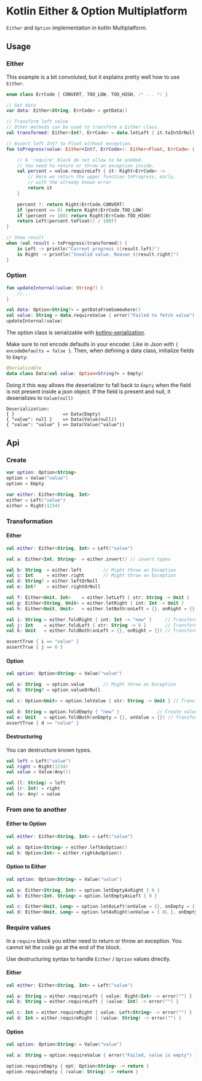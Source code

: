 # Kotlin Either & Option Multiplatform

`Either` and `Option` implementation in kotlin Multiplatform.

## Usage

### Either

This example is a bit convoluted, but it explains pretty well how to use `Either`.

```kotlin
enum class ErrCode { CONVERT, TOO_LOW, TOO_HIGH, /* ... */ }

// Get data
var data: Either<String, ErrCode> = getData()

// Transform left value
// Other methods can be used to transform a Either class.
val transformed: Either<Int?, ErrCode> = data.letLeft { it.toIntOrNull }

// Assert left Int? to Float without exception.
fun toProgress(value: Either<Int?, ErrCode>): Either<Float, ErrCode> {

    // A 'require' block do not allow to be endded.
    // You need to return or throw an exception inside.
    val percent = value.requireLeft { it: Right<ErrCode> ->
        // Here we return the upper function toProgress, early, 
        // with the already known error
        return it
    }

    percent ?: return Right(ErrCode.CONVERT)
    if (percent <= 0) return Right(ErrCode.TOO_LOW)
    if (percent >= 100) return Right(ErrCode.TOO_HIGH)
    return Left(percent.toFloat() / 100f)
}

// Show result
when (val result = toProgress(transformed)) {
    is Left -> println("Current progress ${result.left}")
    is Right -> println("Invalid value. Reason ${result.right}")
}

```

### Option

```kotlin
fun updateInternal(value: String?) {
    //...
}

val data: Option<String?> = getDataFromSomewhere()
val value: String = data.requireValue { error("Failed to fetch value") }
updateInternal(value)
```

The option class is serializable with [kotlinx-serialization](https://github.com/Kotlin/kotlinx.serialization).

Make sure to not encode defaults in your encoder. Like in Json with `{ encodeDefaults = false }`. Then, when defining a
data class, initialize fields to `Empty`:

```kotlin
@Serializable
data class Data(val value: Option<String?> = Empty)
```

Doing it this way allows the deserializer to fall back to `Empty` when the field is not present inside a json object.
If the field is present and null, it deserializes to `Value(null)`

```
Deserialization:
{ }                  => Data(Empty) 
{ "value": null }    => Data(Value(null)) 
{ "value": "value" } => Data(Value("value"))
```

## Api

### Create

```kotlin
var option: Option<String>
option = Value("value")
option = Empty

var either: Either<String, Int>
either = Left("value")
either = Right(1234)
```

### Transformation

#### Either

[//]: # (@formatter:off)
```kotlin
val either: Either<String, Int> = Left("value")

val a: Either<Int, String>  = either.invert() // invert types

val b: String  = either.left        // Might throw an Exception
val c: Int     = either.right       // Might throw an Exception
val d: String? = either.leftOrNull
val e: Int?    = either.rightOrNull

val f: Either<Unit, Int>    = either.letLeft { str: String -> Unit }     // Transform left type
val g: Either<String, Unit> = either.letRight { int: Int -> Unit }       // Transform right type
val h: Either<Unit, Unit>   = either.letBoth(onLeft = {}, onRight = {})  // Transform both types

val i: String = either.foldRight { int: Int -> "new" }     // Transform right value to left type
val j: Int    = either.foldLeft { str: String -> 0 }       // Transform left value to right type
val k: Unit   = either.foldBoth(onLeft = {}, onRight = {}) // Transform both left and right value to same type

assertTrue { i == "value" }
assertTrue { j == 0 }
```
[//]: # (@formatter:on)

#### Option

[//]: # (@formatter:off)
```kotlin
val option: Option<String> = Value("value")

val a: String  = option.value       // Might throw an Exception
val b: String? = option.valueOrNull

val c: Option<Unit> = option.letValue { str: String -> Unit } // Transform value type

val d: String = option.foldEmpty { "new" }              // Create value type on Empty
val e: Unit   = option.foldBoth(onEmpty = {}, onValue = {}) // Transform bot
assertTrue { d == "value" }
```
[//]: # (@formatter:on)

#### Destructuring

You can destructure known types.

```kotlin
val left = Left("value")
val right = Right(1234)
val value = Value(Any())

val (l: String) = left
val (r: Int) = right
val (v: Any) = value
```

### From one to another

#### Either to Option

```kotlin
val either: Either<String, Int> = Left("value")

val a: Option<String> = either.leftAsOption()
val b: Option<Int> = either.rightAsOption()
```

#### Option to Either

```kotlin
val option: Option<String> = Value("value")

val a: Either<String, Int> = option.letEmptyAsRight { 0 }
val b: Either<Int, String> = option.letEmptyAsLeft { 0 }

val c: Either<Unit, Long> = option.letAsLeft(onValue = {}, onEmpty = { 0L })
val d: Either<Unit, Long> = option.letAsRight(onValue = { 0L }, onEmpty = {})
```

### Require values

In a `require` block you either need to return or throw an exception.
You cannot let the code go at the end of the block.

Use destructuring syntax to handle `Either` / `Option` values directly.

#### Either

```kotlin
val either: Either<String, Int> = Left("value")

val a: String = either.requireLeft { value: Right<Int> -> error("") }
val b: String = either.requireLeft { (value: Int) -> error("") }

val c: Int = either.requireRight { value: Left<String> -> error("") }
val d: Int = either.requireRight { (value: String) -> error("") }
```

#### Option

```kotlin
val option: Option<String> = Value("value")

val a: String = option.requireValue { error("Failed, value is empty") }

option.requireEmpty { opt: Option<String> -> return }
option.requireEmpty { (value: String) -> return }
```